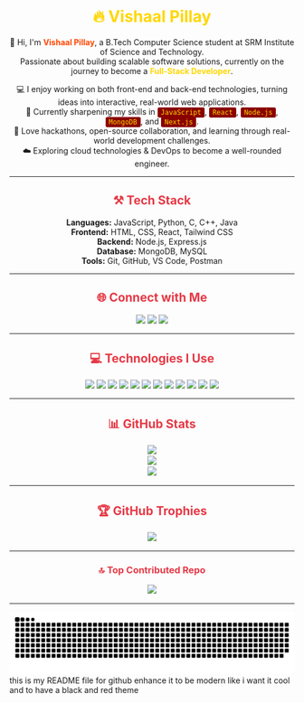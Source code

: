 <h1 align="center" style="color:#FFD700;">🔥 Vishaal Pillay</h1>

<p align="center">
    👋 Hi, I'm <strong style="color:#FF4500;">Vishaal Pillay</strong>, a B.Tech Computer Science student at SRM Institute of Science and Technology.<br>
    Passionate about building scalable software solutions, currently on the journey to become a <strong style="color:#FFD700;">Full-Stack Developer</strong>.
</p>

<p align="center">
    💻 I enjoy working on both front-end and back-end technologies, turning ideas into interactive, real-world web applications.<br>
    🌟 Currently sharpening my skills in <code style="background-color:#8B0000; color:#FFD700; padding:2px 6px; border-radius:3px;">JavaScript</code>, <code style="background-color:#8B0000; color:#FFD700; padding:2px 6px; border-radius:3px;">React</code>, <code style="background-color:#8B0000; color:#FFD700; padding:2px 6px; border-radius:3px;">Node.js</code>, <code style="background-color:#8B0000; color:#FFD700; padding:2px 6px; border-radius:3px;">MongoDB</code>, and <code style="background-color:#8B0000; color:#FFD700; padding:2px 6px; border-radius:3px;">Next.js</code>.<br>
    🚀 Love hackathons, open-source collaboration, and learning through real-world development challenges.<br>
    ☁️ Exploring cloud technologies & DevOps to become a well-rounded engineer.
</p>



---

<h2 align="center" style="color:#e63946;">⚒️ Tech Stack</h2>

<p align="center">
  <strong>Languages:</strong> JavaScript, Python, C, C++, Java <br/>
  <strong>Frontend:</strong> HTML, CSS, React, Tailwind CSS <br/>
  <strong>Backend:</strong> Node.js, Express.js <br/>
  <strong>Database:</strong> MongoDB, MySQL <br/>
  <strong>Tools:</strong> Git, GitHub, VS Code, Postman
</p>

---

<h2 align="center" style="color:#e63946;">🌐 Connect with Me</h2>

<p align="center">
  <a href="https://www.instagram.com/vishaal.pillay/"><img src="https://img.shields.io/badge/Instagram-%23e63946.svg?style=for-the-badge&logo=instagram&logoColor=white" /></a>
  <a href="https://www.linkedin.com/in/vishaal-pillay-a63527348/"><img src="https://img.shields.io/badge/LinkedIn-%230077B5.svg?style=for-the-badge&logo=linkedin&logoColor=white" /></a>
  <a href="mailto:vishaalpillay18@gmail.com"><img src="https://img.shields.io/badge/Gmail-%23D14836.svg?style=for-the-badge&logo=gmail&logoColor=white" /></a>
</p>

---

<h2 align="center" style="color:#e63946;">💻 Technologies I Use</h2>

<p align="center">
  <img src="https://img.shields.io/badge/C-%2300599C.svg?style=for-the-badge&logo=c&logoColor=white"/>
  <img src="https://img.shields.io/badge/C++-%2300599C.svg?style=for-the-badge&logo=c%2B%2B&logoColor=white"/>
  <img src="https://img.shields.io/badge/Java-%23ED8B00.svg?style=for-the-badge&logo=openjdk&logoColor=white"/>
  <img src="https://img.shields.io/badge/JavaScript-%23323330.svg?style=for-the-badge&logo=javascript&logoColor=%23F7DF1E"/>
  <img src="https://img.shields.io/badge/Python-3670A0?style=for-the-badge&logo=python&logoColor=ffdd54"/>
  <img src="https://img.shields.io/badge/React-%2320232a.svg?style=for-the-badge&logo=react&logoColor=%2361DAFB"/>
  <img src="https://img.shields.io/badge/Node.js-6DA55F?style=for-the-badge&logo=node.js&logoColor=white"/>
  <img src="https://img.shields.io/badge/MongoDB-%234ea94b.svg?style=for-the-badge&logo=mongodb&logoColor=white"/>
  <img src="https://img.shields.io/badge/MySQL-4479A1.svg?style=for-the-badge&logo=mysql&logoColor=white"/>
  <img src="https://img.shields.io/badge/Next.js-black?style=for-the-badge&logo=next.js&logoColor=white"/>
  <img src="https://img.shields.io/badge/TensorFlow-%23FF6F00.svg?style=for-the-badge&logo=tensorflow&logoColor=white"/>
  <img src="https://img.shields.io/badge/PyTorch-%23EE4C2C.svg?style=for-the-badge&logo=PyTorch&logoColor=white"/>
</p>

---

<h2 align="center" style="color:#e63946;">📊 GitHub Stats</h2>

<p align="center">
  <img src="https://github-readme-stats.vercel.app/api?username=VishaalPillay&theme=shadow_red&hide_border=false&include_all_commits=true&count_private=true" /><br/>
  <img src="https://nirzak-streak-stats.vercel.app/?user=VishaalPillay&theme=shadow_red&hide_border=false" /><br/>
  <img src="https://github-readme-stats.vercel.app/api/top-langs/?username=VishaalPillay&theme=shadow_red&hide_border=false&layout=compact" />
</p>

---

<h2 align="center" style="color:#e63946;">🏆 GitHub Trophies</h2>

<p align="center">
  <img src="https://github-profile-trophy.vercel.app/?username=VishaalPillay&theme=radical&no-frame=false&no-bg=false&margin-w=6" />
</p>

---

<h3 align="center" style="color:#e63946;">🔝 Top Contributed Repo</h3>

<p align="center">
  <img src="https://github-contributor-stats.vercel.app/api?username=VishaalPillay&limit=5&theme=shadow_red&combine_all_yearly_contributions=true" />
</p>

---

<picture>
  <source media="(prefers-color-scheme: dark)" srcset="https://raw.githubusercontent.com/VishaalPillay/VishaalPillay/output/github-snake-dark.svg" />
  <source media="(prefers-color-scheme: light)" srcset="https://raw.githubusercontent.com/VishaalPillay/VishaalPillay/output/github-snake.svg" />
  <img alt="github-snake" src="https://raw.githubusercontent.com/VishaalPillay/VishaalPillay/output/github-snake.svg" />
</picture>
 this is my README file for github enhance it to be modern like i want it cool and to have a black and red theme
